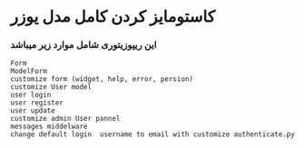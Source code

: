 # کاستومایز کردن کامل مدل یوزر

### این ریپوزیتوری شامل موارد زیر میباشد

```
Form
ModelForm
customize form (widget, help, error, persion)
customize User model
user login
user register
user update
customize admin User pannel
messages middelware
change default login  username to email with customize authenticate.py
```
